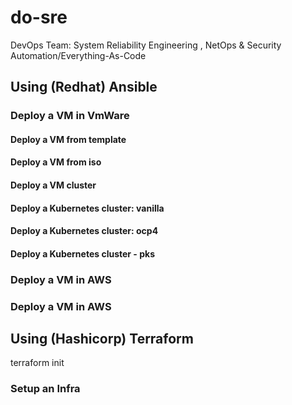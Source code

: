 # do-sre
DevOps Team: System Reliability Engineering , NetOps & Security Automation/Everything-As-Code

## Using (Redhat) Ansible

### Deploy a VM in VmWare

#### Deploy a VM from template
#### Deploy a VM from iso
#### Deploy a VM cluster
#### Deploy a Kubernetes cluster: vanilla
#### Deploy a Kubernetes cluster: ocp4
#### Deploy a Kubernetes cluster - pks

### Deploy a VM in AWS

### Deploy a VM in AWS

## Using (Hashicorp) Terraform
  terraform init


  ### Setup an Infra